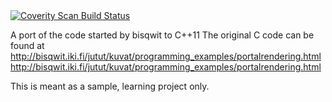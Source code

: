<a href="https://scan.coverity.com/projects/jdelgad-3de">
  <img alt="Coverity Scan Build Status"
       src="https://scan.coverity.com/projects/7636/badge.svg"/>
</a>

A port of the code started by bisqwit to C++11
The original C code can be found at http://bisqwit.iki.fi/jutut/kuvat/programming_examples/portalrendering.htmlhttp://bisqwit.iki.fi/jutut/kuvat/programming_examples/portalrendering.html

This is meant as a sample, learning project only.
